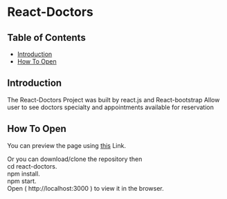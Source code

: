 # React-Doctors

## Table of Contents

* [Introduction](#introduction)
* [How To Open](#howtoopen)


## Introduction

The React-Doctors Project was built by react.js and React-bootstrap 
Allow user to see doctors specialty and appointments available for reservation


## How To Open

You can preview the page using [this](https://EslamMohamed74.github.io/React-Doctors/) Link.

Or you can download/clone the repository then <br />
cd react-doctors. <br />
npm install. <br />
npm start. <br />
Open ( http://localhost:3000 ) to view it in the browser.
